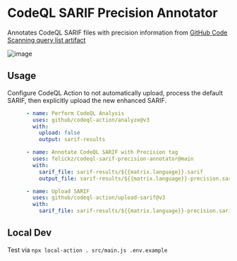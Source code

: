 # CodeQL SARIF Precision Annotator

Annotates CodeQL SARIF files with precision information from
[GitHub Code Scanning query list artifact](https://github.com/github/codeql/actions/workflows/query-list.yml?query=branch%3Acodeql-cli%2Flatest)

![image](https://github.com/user-attachments/assets/af5a582f-9103-4274-8354-c92d642b686c)

## Usage

Configure CodeQL Action to not automatically upload, process the default SARIF, then explicitly upload the new enhanced SARIF.

```yaml
      - name: Perform CodeQL Analysis
        uses: github/codeql-action/analyze@v3
        with:
          upload: false
          output: sarif-results

      - name: Annotate CodeQL SARIF with Precision tag
        uses: felickz/codeql-sarif-precision-annotator@main
        with:
          sarif_file: sarif-results/${{matrix.language}}.sarif
          output_file: sarif-results/${{matrix.language}}-precision.sarif

      - name: Upload SARIF
        uses: github/codeql-action/upload-sarif@v3
        with:
          sarif_file: sarif-results/${{matrix.language}}-precision.sarif
```


## Local Dev

Test via `npx local-action . src/main.js .env.example`

